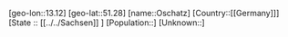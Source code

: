 ﻿---
location: [51.28,13.12]
type: City
tags:
- geo/City


SpocWebEntityId: 33153
isDeleted: false
confidential: public

---
[geo-lon::13.12]
[geo-lat::51.28]
[name::Oschatz]
[Country::[[Germany]]]
[State :: [[../../Sachsen]] ]
[Population::]
[Unknown::]

